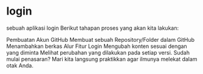 # login
sebuah aplikasi login
Berikut tahapan proses yang akan kita lakukan:

Pembuatan Akun GitHub 
Membuat sebuah Repository/Folder dalam GitHub
Menambahkan berkas Alur Fitur Login
Mengubah konten sesuai dengan yang diminta
Melihat perubahan yang dilakukan pada setiap versi.
Sudah mulai penasaran? Mari kita langsung praktikkan agar ilmunya melekat dalam otak Anda.

